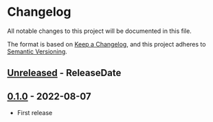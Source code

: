 # Changelog

All notable changes to this project will be documented in this file.

The format is based on [Keep a Changelog](https://keepachangelog.com/en/1.1.0/),
and this project adheres to [Semantic Versioning](https://semver.org/spec/v2.0.0.html).

<!-- next-header -->

## [Unreleased] - ReleaseDate

## [0.1.0] - 2022-08-07

* First release

<!-- next-url -->
[Unreleased]: https://github.com/gifnksm/rust-template-generated-bin/compare/{{tag_name}}...HEAD
[0.1.0]: https://github.com/gifnksm/rust-template-generated-bin/commits/{{tag_name}}
